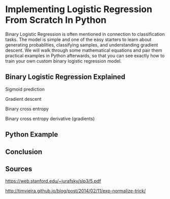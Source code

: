 # Implementing Logistic Regression From Scratch In Python

Binary Logistic Regression is often mentioned in connection to classification tasks. The model is simple and one of the easy starters to learn about generating probablities, classifying samples, and understanding gradient descent. We will walk through some mathematical equations and pair them practical examples in Python afterwards, so that you can see exactly how to train your own custom binary logistic regression model.

## Binary Logistic Regression Explained

Sigmoid prediction

Gradient descent

Binary cross entropy

Binary cross entropy derivative (gradients)

## Python Example

## Conclusion

## Sources

https://web.stanford.edu/~jurafsky/slp3/5.pdf

http://timvieira.github.io/blog/post/2014/02/11/exp-normalize-trick/